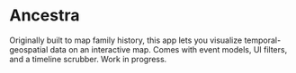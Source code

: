 # Ancestra

Originally built to map family history, this app lets you visualize temporal-geospatial data on an interactive map. Comes with event models, UI filters, and a timeline scrubber. Work in progress.
